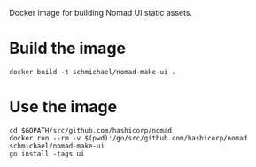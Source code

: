 Docker image for building Nomad UI static assets.

# Build the image

```
docker build -t schmichael/nomad-make-ui .
```

# Use the image

```
cd $GOPATH/src/github.com/hashicorp/nomad
docker run --rm -v $(pwd):/go/src/github.com/hashicorp/nomad schmichael/nomad-make-ui
go install -tags ui
```
